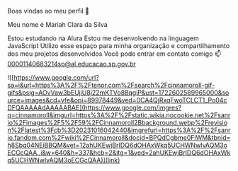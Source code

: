 Boas vindas ao meu perfil 🌷

Meu nome é Mariah Clara da Silva

Estou estudando na Alura
Estou me desenvolvendo na linguagem JavaScript
Utilizo esse espaço para minha organização e compartilhamento dos meu projetos desenvolvidos
Você pode entrar em contato comigo 📫
00001140683214sp@al.educacao.sp.gov.br

![[https://www.google.com/url?sa=i&url=https%3A%2F%2Ftenor.com%2Fsearch%2Fcinnamoroll-gif-gifs&psig=AOvVaw3bEUjiU8j22mKTVo88qgiP&ust=1722602589965000&source=images&cd=vfe&opi=89978449&ved=0CA4QjRxqFwoTCLCT1_Po04cDFQAAAAAdAAAAABAE](https://www.google.com/imgres?q=cinnamoroll&imgurl=https%3A%2F%2Fstatic.wikia.nocookie.net%2Fsanrio%2Fimages%2F5%2F59%2FCinnamoroll2Bbackground.webp%2Frevision%2Flatest%3Fcb%3D20231016042440&imgrefurl=https%3A%2F%2Fsanrio.fandom.com%2Fwiki%2FCinnamoroll&docid=BPQdCgbme0FlWM&tbnid=h8Sbq04NEiBBQM&vet=12ahUKEwjBrIDQ6dOHAxWkq5UCHWNwIvAQM3oECGcQAA..i&w=640&h=337&hcb=2&itg=1&ved=2ahUKEwjBrIDQ6dOHAxWkq5UCHWNwIvAQM3oECGcQAA)](link)
